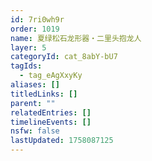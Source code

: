 ```yaml
---
id: 7ri0wh9r
order: 1019
name: 夏绿松石龙形器・二里头抱龙人
layer: 5
categoryId: cat_8abY-bU7
tagIds:
  - tag_eAgXxyKy
aliases: []
titledLinks: []
parent: ""
relatedEntries: []
timelineEvents: []
nsfw: false
lastUpdated: 1758087125
---
```


